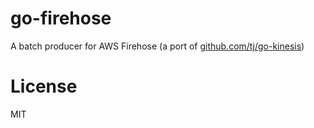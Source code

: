 # go-firehose

A batch producer for AWS Firehose (a port of [github.com/tj/go-kinesis](github.com/tj/go-kinesis))

# License

MIT